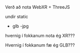 

Verð að nota WebXR + ThreeJS

undir static
- glb
-jpg

hvernig í fokkanum nota ég XR???

Hvernig í fokkanum fæ ég GLB???

